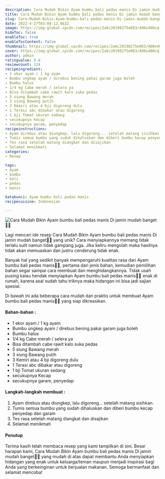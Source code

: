 ```yaml
---
description: Cara Mudah Bikin Ayam bumbu bali pedas manis Di jamin mudah banget"
title: Cara Mudah Bikin Ayam bumbu bali pedas manis Di jamin mudah banget
slug: Cara-Mudah-Bikin-Ayam-bumbu-bali-pedas-manis-Di-jamin-mudah-banget
date: 2022-4-27T03:09:12.063Z
image: https://img-global.cpcdn.com/recipes/2a6c20198275e083/400x400cq70/photo.jpg
hideToc: false
enableToc: true
enableTocContent: false
thumbnail: https://img-global.cpcdn.com/recipes/2a6c20198275e083/400x400cq70/photo.jpg
cover: https://img-global.cpcdn.com/recipes/2a6c20198275e083/400x400cq70/photo.jpg
author: admin
ratingvalue: 4.8
reviewcount: 124
recipeingredient:
- 1 ekor ayam / 1 kg ayam
- Bumbu ungkep ayam / direbus bening pakai garam juga boleh
- Bumbu halus
- 1/4 kg Cabe merah / selera ya
- Bisa ditambah cabe rawit kalo suka pedas
- 5 siung Bawang merah
- 3 siung Bawang putih
- 3 Kemiri atau 4 bji digoreng dulu
- 1 Terasi abc dibakar atau digoreng
- 1 bji Tomat ukuran sedang
- secukupnya Kecap
- secukupnya garam, penyedap
recipeinstructions:
- Ayam direbus atau diungkep, lalu digoreng... setelah matang sisihkan.
- Tumis semua bumbu yang sudah dihaluskan dan diberi bumbu kecap penyedap dan garam
- Tes rasa setelah matang diangkat dan disajikan
- Selamat menikmati
categories:
- Resep

tags:
- Ayam
- bumbu
- bali
- pedas
- manis

katakunci: Ayam bumbu bali pedas manis
recipecuisine: Indonesian

---
```


![Cara Mudah Bikin Ayam bumbu bali pedas manis Di jamin mudah banget👩‍🍳](https://img-global.cpcdn.com/recipes/2a6c20198275e083/400x400cq70/photo.jpg)

Lagi mencari ide resep Cara Mudah Bikin Ayam bumbu bali pedas manis Di jamin mudah banget👩‍🍳 yang unik? Cara menyiapkannya memang tidak terlalu sulit namun tidak gampang juga. Jika keliru mengolah maka hasilnya tidak akan memuaskan dan justru cenderung tidak enak.

Banyak hal yang sedikit banyak mempengaruhi kualitas rasa dari Ayam bumbu bali pedas manis👩‍🍳, pertama dari jenis bahan, kemudian pemilihan bahan segar sampai cara membuat dan menghidangkannya. Tidak usah pusing kalau hendak menyiapkan Ayam bumbu bali pedas manis👩‍🍳 enak di rumah, karena asal sudah tahu triknya maka hidangan ini bisa jadi sajian spesial.

Di bawah ini ada beberapa cara mudah dan praktis untuk membuat Ayam bumbu bali pedas manis👩‍🍳 yang siap dikreasikan.

<!--inarticleads1-->

#### Bahan-bahan :

- 1 ekor ayam / 1 kg ayam
- Bumbu ungkep ayam / direbus bening pakai garam juga boleh
- Bumbu halus
- 1/4 kg Cabe merah / selera ya
- Bisa ditambah cabe rawit kalo suka pedas
- 5 siung Bawang merah
- 3 siung Bawang putih
- 3 Kemiri atau 4 bji digoreng dulu
- 1 Terasi abc dibakar atau digoreng
- 1 bji Tomat ukuran sedang
- secukupnya Kecap
- secukupnya garam, penyedap

<!--inarticleads2-->

#### Langkah-langkah membuat :

1. Ayam direbus atau diungkep, lalu digoreng... setelah matang sisihkan.
1. Tumis semua bumbu yang sudah dihaluskan dan diberi bumbu kecap penyedap dan garam
1. Tes rasa setelah matang diangkat dan disajikan
1. Selamat menikmati

#### Penutup

Terima kasih telah membaca resep yang kami tampilkan di sini. Besar harapan kami, Cara Mudah Bikin Ayam bumbu bali pedas manis Di jamin mudah banget👩‍🍳 yang mudah di atas dapat membantu Anda menyiapkan hidangan yang enak untuk keluarga/teman maupun menjadi inspirasi bagi Anda yang berkeinginan untuk berjualan makanan. Semoga bermanfaat dan selamat mencoba!